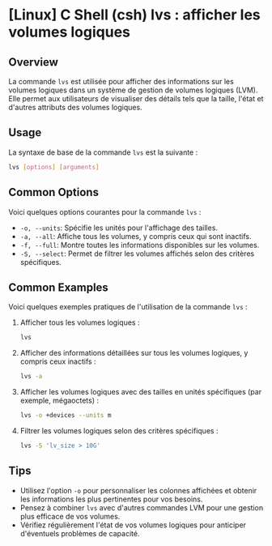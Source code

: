# [Linux] C Shell (csh) lvs : afficher les volumes logiques

## Overview
La commande `lvs` est utilisée pour afficher des informations sur les volumes logiques dans un système de gestion de volumes logiques (LVM). Elle permet aux utilisateurs de visualiser des détails tels que la taille, l'état et d'autres attributs des volumes logiques.

## Usage
La syntaxe de base de la commande `lvs` est la suivante :

```bash
lvs [options] [arguments]
```

## Common Options
Voici quelques options courantes pour la commande `lvs` :

- `-o, --units`: Spécifie les unités pour l'affichage des tailles.
- `-a, --all`: Affiche tous les volumes, y compris ceux qui sont inactifs.
- `-f, --full`: Montre toutes les informations disponibles sur les volumes.
- `-S, --select`: Permet de filtrer les volumes affichés selon des critères spécifiques.

## Common Examples
Voici quelques exemples pratiques de l'utilisation de la commande `lvs` :

1. Afficher tous les volumes logiques :
   ```bash
   lvs
   ```

2. Afficher des informations détaillées sur tous les volumes logiques, y compris ceux inactifs :
   ```bash
   lvs -a
   ```

3. Afficher les volumes logiques avec des tailles en unités spécifiques (par exemple, mégaoctets) :
   ```bash
   lvs -o +devices --units m
   ```

4. Filtrer les volumes logiques selon des critères spécifiques :
   ```bash
   lvs -S 'lv_size > 10G'
   ```

## Tips
- Utilisez l'option `-o` pour personnaliser les colonnes affichées et obtenir les informations les plus pertinentes pour vos besoins.
- Pensez à combiner `lvs` avec d'autres commandes LVM pour une gestion plus efficace de vos volumes.
- Vérifiez régulièrement l'état de vos volumes logiques pour anticiper d'éventuels problèmes de capacité.